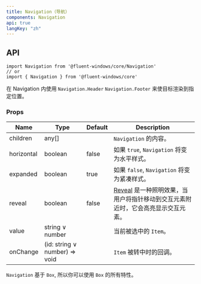 ```yaml
---
title: Navigation（导航）
components: Navigation
api: true
langKey: "zh"
---
```


## API

```
import Navigation from '@fluent-windows/core/Navigation'
// or
import { Navigation } from '@fluent-windows/core'
```

在 Navigation 内使用 `Navigation.Header` `Navigation.Footer` 来使目标渲染到指定位置。

### Props

| Name | Type | Default | Description |
| --- | --- | --- | --- |
| children | any[] |  | `Navigation` 的内容。 |
| horizontal | boolean | false | 如果 `true`, `Navigation` 将变为水平样式。 |
| expanded | boolean | true | 如果 `false`, `Navigation` 将变为紧凑样式。 |
| reveal | boolean | false | [Reveal](https://docs.microsoft.com/en-us/windows/uwp/design/style/reveal) 是一种照明效果，当用户将指针移动到交互元素附近时，它会高亮显示交互元素。 |
| value | string &or; number |  | 当前被选中的 `Item`。 |
| onChange | (id: string &or; number) => void |  | `Item` 被转中时的回调。 |

`Navigation` 基于 `Box`, 所以你可以使用 `Box` 的所有特性。
